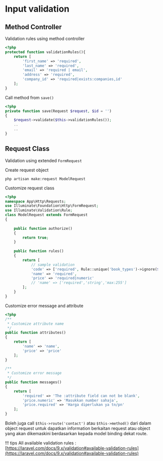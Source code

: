 # Input validation

## Method Controller

Validation rules using method  controller

```php
<?php 
protected function validationRules(){
    return [
        'first_name' => 'required',
        'last_name' => 'required',
        'email' => 'required | email',
        'address' => 'required',
        'company_id' => 'required|exists:companies,id'
    ];
}
```

Call method from `save()`

```php
<?php 
private function save(Request $request, $id = '')
{
    $request->validate($this->validationRules());
    ..
    ..
}
```

## Request Class 

Validation using extended `FormRequest`

Create request object

    php artisan make:request ModelRequest

Customize request class

```php 
<?php 
namespace App\Http\Requests;
use Illuminate\Foundation\Http\FormRequest;
use Illuminate\Validation\Rule;
class ModelRequest extends FormRequest
{
    
    public function authorize()
    {
        return true;
    }
    
    public function rules()
    {
        return [
            // sample validation
            'code' => ['required', Rule::unique('book_types')->ignore($this->id)],
            'name' => 'required',
            'price' => 'required|numeric' 
            // 'name' => ['required','string','max:255']               
        ];
    }
}
```

Customize error message and attribute 

```php 
<?php 
/**
 * Customize attribute name
 */
public function attributes()
{
    return [            
        'name' => 'name',
        'price' => 'price'            
    ];        
}

/**
 * Customize error message
 */
public function messages()
{
    return [
        'required' => 'The :attribute field can not be blank',
        'price.numeric' => 'Masukkan number sahaja',
        'price.required' => 'Harga diperlukan ya tn/pn'
    ];
}
```

Boleh juga call `$this->route('contact')` atau `$this->method()` dari dalam object request untuk dapatkan information berkaitan request atau object yang akan dikemaskini berdasarkan kepada model binding dekat route.    

!!! tips
    All available validation rules : [https://laravel.com/docs/9.x/validation#available-validation-rules](https://laravel.com/docs/9.x/validation#available-validation-rules)